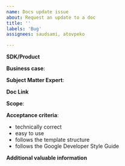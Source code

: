 ```yaml
---
name: Docs update issue
about: Request an update to a doc
title: ''
labels: 'Bug'
assignees: saudsami, atovpeko

---
```


**SDK/Product**

<!-- Signaling, Broadcast Streaming, Voice... -->

**Business case**:
<!-- How will this issue help Agora customers or yourself? -->

**Subject Matter Expert**:
<!--
- *Technical*: @saudsami
- *Language*: @atovpeko
-->

**Doc Link**
 <!-- Add links to any examples of the missing/incorrect docs, if applicable -->

**Scope**:
<!-- The products and documents to be updated. If you are not sure, leave it to @atovpeko. -->

**Acceptance criteria**:

- technically correct
- easy to use
- follows the template structure
- follows the Google Developer Style Guide

**Additional valuable information**

<!-- Anything else that will help with this issue? (For example screenshots) -->
